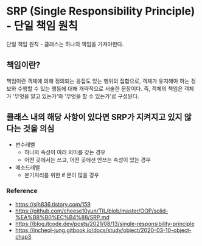 # SRP (Single Responsibility Principle) - 단일 책임 원칙

단일 책임 원칙 - 클래스는 하나의 책임을 가져야한다.

## 책임이란?

책임이란 객체에 의해 정의되는 응집도 있는 행위의 집합으로, 객체가 유지해야 하는 정보와 수행할 수 있는 행동에 대해 개략적으로 서술한 문장이다.
즉, 객체의 책임은 객체가 '무엇을 알고 있는가'와 '무엇을 할 수 있는가'로 구성된다.

## 클래스 내의 해당 사항이 있다면 SRP가 지켜지고 있지 않다는 것을 의심
- 변수레벨
  - 하나의 속성이 여러 의미를 갖는 경우
  - 어떤 곳에서는 쓰고, 어떤 곳에선 안쓰는 속성이 있는 경우
- 메소드레벨
  - 분기처리를 위한 if 문이 많을 경우

### Reference
- https://sjh836.tistory.com/159
- https://github.com/cheese10yun/TIL/blob/master/OOP/solid-%EA%B8%B0%EC%B4%88/SRP.md
- https://blog.itcode.dev/posts/2021/08/13/single-responsibility-principle
- https://incheol-jung.gitbook.io/docs/study/object/2020-03-10-object-chap3